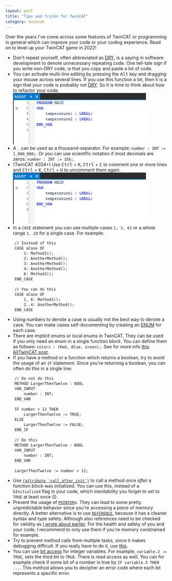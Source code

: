 ```yaml
---
layout: post
title: "Tips and tricks for TwinCAT"
category: twincat
---
```


Over the years I've come across some features of TwinCAT or programming in general which can improve your code or your coding experience. Read on to level up your TwinCAT game in 2022!

- Don't repeat yourself, often abbreviated as [DRY](https://en.wikipedia.org/wiki/Don%27t_repeat_yourself), is a saying in software development to denote unnecessary repeating code. One tell-tale sign if you write non-DRY code, is that you copy and paste a lot of code.
- You can activate multi-line editing by pressing the <kbd>Alt</kbd> key and dragging your mouse across several lines. If you use this function a lot, then it is a sign that your code is probably not [DRY](https://en.wikipedia.org/wiki/Don%27t_repeat_yourself). So it is time to think about how to refactor your code.
    ![multi-line editing with Alt key](/assets/2022-01-09-tc-quicktips/multiline_editing.gif)
- A `_` can be used as a thousand-separator. For example: `number : INT := 1_000_000;`. Or you can use scientific notation if most decimals are zeros: `number : INT := 1E6;`. 
- (TwinCAT 4024+) Use <kbd>Ctrl</kbd> + <kbd>K</kbd>, <kbd>Ctrl</kbd> + <kbd>C</kbd> to comment one or more lines and <kbd>Ctrl</kbd> + <kbd>K</kbd>, <kbd>Ctrl</kbd> + <kbd>U</kbd> to uncomment them again. 
    ![comment one or more lines](/assets/2022-01-09-tc-quicktips/commenting.gif)
- In a `CASE` statement you can use multiple cases `1, 3, 61` or a whole range `1..10` for a single case. For example:

```
	// Instead of this
	CASE aCase OF
	    1: Method1();
	    2: AnotherMethod();
	    3: AnotherMethod();
	    4: AnotherMethod();  
	    6: Method1();  
	END_CASE

	// You can do this
	CASE aCase OF
	    1, 6: Method1();
	    2..4: AnotherMethod(); 
	END_CASE
```
- Using numbers to denote a case is usually not the best way to denote a case. You can make cases self-documenting by creating an [ENUM](https://infosys.beckhoff.com/english.php?content=../content/1033/tcplccontrol/html/tcplcctrl_enum.htm&id=) for each case. 
- There are implicit enums or local enums in TwinCAT. They can be used if you only need an enum in a single function block. You can define them as follows: `colors : (Red, Blue, Green);`. See for more info [this AllTwinCAT post](https://alltwincat.com/2021/11/16/local-enumerations/).  
- If you have a method or a function which returns a boolean, try to avoid the usage of an `IF` statement. Since you're returning a boolean, you can often do this in a single line:

```
	// Do not do this
	METHOD LargerThenTwelve : BOOL
	VAR_INPUT
		number : INT;
	END_VAR

	IF number > 12 THEN
		LargerThenTwelve := TRUE;
	ELSE
		LargerThenTwelve := FALSE;
	END_IF

	// Do this
	METHOD LargerThenTwelve : BOOL
	VAR_INPUT
		number : INT;
	END_VAR

	LargerThenTwelve := number > 12;
```
- Use [`{attribute 'call_after_init'}`](https://infosys.beckhoff.com/english.php?content=../content/1033/tc3_plc_intro/2529600907.html&id=) to call a method once _after_ a function block was initialized. You can use this, instead of a `bInitialized` flag in your code, which inevitability you forget to set to `TRUE` at least once 😉.
- Prevent the usage of [`POINTER`](https://infosys.beckhoff.com/content/1033/tc3_plc_intro/2529453451.html?id=5839194631499501145)s. They can lead to some pretty unpredictable behavior since you're accessing a piece of memory directly. A better alternative is to use [`REFERENCE`](https://infosys.beckhoff.com/content/1033/tc3_plc_intro/2529458827.html?id=2716630061017907414), because it has a cleaner syntax and type safety. Although also references need to be checked for validity as [I wrote about earlier](https://cookncode.com/twincat/2021/02/07/preventing-page-faults-from-references.html). For the health and safety of you and your code, I  recommend to only use them if you're memory constrained for example.
- Try to prevent method calls from multiple tasks, since it makes debugging difficult. If you really have to do it, use [this](https://infosys.beckhoff.com/content/1033/tc3_plc_intro/45844579955484184843.html?id=2972649925198044529). 
- You can use [bit access](https://infosys.beckhoff.com/content/1033/tc3_plc_intro/2529343371.html?id=6082056588980779846) for integer variables. For example, `variable.2 := TRUE`, sets the third bit to `TRUE`.  There is read access as well. You can for example check if some bit of a number is true by `IF variable.3 THEN ...`. This method allows you to decipher an error code where each bit represents a specific error.
